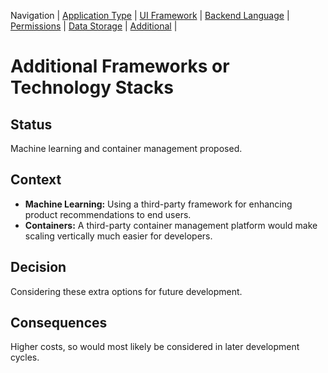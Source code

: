 Navigation |
[Application Type](https://github.com/zoegoodwin/CPRG303_ADR/blob/main/App_Type.md) |
[UI Framework](https://github.com/zoegoodwin/CPRG303_ADR/blob/main/UI_Framework.md) |
[Backend Language](https://github.com/zoegoodwin/CPRG303_ADR/blob/main/Backend_Language.md) |
[Permissions](https://github.com/zoegoodwin/CPRG303_ADR/blob/main/Permissions.md) |
[Data Storage](https://github.com/zoegoodwin/CPRG303_ADR/blob/main/Data_Storage.md) |
[Additional](https://github.com/zoegoodwin/CPRG303_ADR/blob/main/Additional.md) |

# Additional Frameworks or Technology Stacks

## Status

Machine learning and container management proposed.

## Context

- **Machine Learning:** Using a third-party framework for enhancing product recommendations to end users.
- **Containers:** A third-party container management platform would make scaling vertically much easier for developers.

## Decision

Considering these extra options for future development.

## Consequences

Higher costs, so would most likely be considered in later development cycles.
